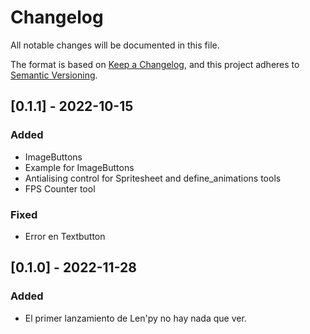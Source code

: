 
# Changelog
All notable changes will be documented in this file.

The format is based on [Keep a Changelog](https://keepachangelog.com/en/1.0.0/),
and this project adheres to [Semantic Versioning](https://semver.org/spec/v2.0.0.html).

## [0.1.1] - 2022-10-15
### Added

- ImageButtons
- Example for ImageButtons
- Antialising control for Spritesheet and define_animations tools
- FPS Counter tool

### Fixed

- Error en Textbutton

## [0.1.0] - 2022-11-28
### Added

- El primer lanzamiento de Len'py no hay nada que ver.